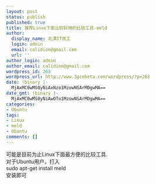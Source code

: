 ```yaml
---
layout: post
status: publish
published: true
title: 推荐Linux下面比较好用的比较工具-meld
author:
  display_name: 北漂IT民工
  login: admin
  email: calidion@gmail.com
  url: ''
author_login: admin
author_email: calidion@gmail.com
wordpress_id: 263
wordpress_url: http://www.3gcnbeta.com/wordpress/?p=263
date: !binary |-
  MjAxMC0wMS0yNiAxNzo1MzowNSArMDgwMA==
date_gmt: !binary |-
  MjAxMC0wMS0yNiAwOTo1MzowNSArMDgwMA==
categories:
- Ubuntu
tags:
- Linux
- meld
- Ubuntu
comments: []
---
```

<p>可能是目前为止Linux下面最方便的比较工具.<br />
对于Ubuntu用户，打入<br />
sudo apt-get install meld<br />
安装即可</p>
